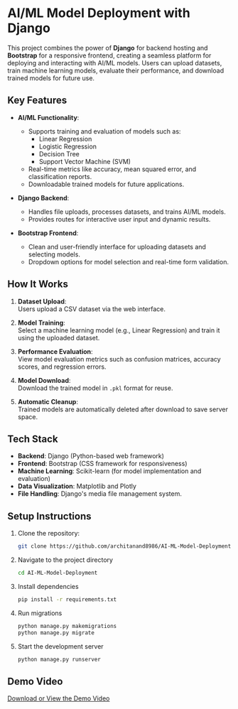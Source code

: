 # AI/ML Model Deployment with Django  

This project combines the power of **Django** for backend hosting and **Bootstrap** for a responsive frontend, creating a seamless platform for deploying and interacting with AI/ML models. Users can upload datasets, train machine learning models, evaluate their performance, and download trained models for future use.

## **Key Features**
- **AI/ML Functionality**:  
  - Supports training and evaluation of models such as:
    - Linear Regression
    - Logistic Regression
    - Decision Tree
    - Support Vector Machine (SVM)
  - Real-time metrics like accuracy, mean squared error, and classification reports.
  - Downloadable trained models for future applications.
  
- **Django Backend**:  
  - Handles file uploads, processes datasets, and trains AI/ML models.
  - Provides routes for interactive user input and dynamic results.
  
- **Bootstrap Frontend**:  
  - Clean and user-friendly interface for uploading datasets and selecting models.
  - Dropdown options for model selection and real-time form validation.

## **How It Works**
1. **Dataset Upload**:  
   Users upload a CSV dataset via the web interface.
   
2. **Model Training**:  
   Select a machine learning model (e.g., Linear Regression) and train it using the uploaded dataset.
   
3. **Performance Evaluation**:  
   View model evaluation metrics such as confusion matrices, accuracy scores, and regression errors.

4. **Model Download**:  
   Download the trained model in `.pkl` format for reuse.

5. **Automatic Cleanup**:  
   Trained models are automatically deleted after download to save server space.

## **Tech Stack**
- **Backend**: Django (Python-based web framework)  
- **Frontend**: Bootstrap (CSS framework for responsiveness)  
- **Machine Learning**: Scikit-learn (for model implementation and evaluation)  
- **Data Visualization**: Matplotlib and Plotly  
- **File Handling**: Django's media file management system.

## **Setup Instructions**
1. Clone the repository:  
   ```bash
   git clone https://github.com/architanand8986/AI-ML-Model-Deployment.git
2. Navigate to the project directory
   ```bash
   cd AI-ML-Model-Deployment

3. Install dependencies
   ```bash
   pip install -r requirements.txt

4. Run migrations
   ```bash
   python manage.py makemigrations
   python manage.py migrate

5. Start the development server
   ```bash
   python manage.py runserver

## Demo Video

[Download or View the Demo Video]([https://github.com/yourusername/yourrepository/blob/main/assets/Demo.mp4](https://github.com/architanand8986/AI-ML-Model-Deployment/blob/main/Demo/Demo.mp4))

